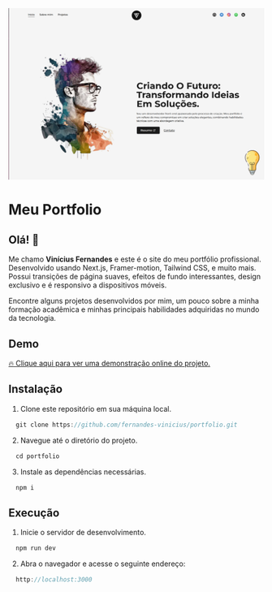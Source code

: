 ![Alt text](Thumbnail.png?raw=true 'Portfolio')

# Meu Portfolio

## Olá! 🖖

Me chamo <b>Vinícius Fernandes</b> e este é o site do meu portfólio profissional. Desenvolvido usando Next.js, Framer-motion, Tailwind CSS, e muito mais. Possui transições de página suaves, efeitos de fundo interessantes, design exclusivo e é responsivo a dispositivos móveis.

Encontre alguns projetos desenvolvidos por mim, um pouco sobre a minha formação acadêmica e minhas principais habilidades adquiridas no mundo da tecnologia.

## Demo

[🔥 Clique aqui para ver uma demonstração online do projeto.](https://portfolio-viniciusfernandes.vercel.app)

## Instalação

1. Clone este repositório em sua máquina local.

```ts
  git clone https://github.com/fernandes-vinicius/portfolio.git
```

2. Navegue até o diretório do projeto.

```ts
  cd portfolio
```

3. Instale as dependências necessárias.

```ts
  npm i
```

## Execução

1. Inicie o servidor de desenvolvimento.

```ts
  npm run dev
```

2. Abra o navegador e acesse o seguinte endereço:

```ts
  http://localhost:3000
```

